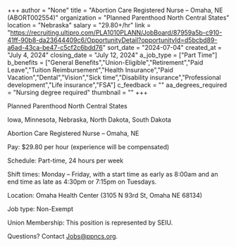 +++
author = "None"
title = "Abortion Care Registered Nurse – Omaha, NE (ABORT002554)"
organization = "Planned Parenthood North Central States"
location = "Nebraska"
salary = "29.80+/hr"
link = "https://recruiting.ultipro.com/PLA1010PLANN/JobBoard/87959a5b-c910-41ff-90b8-da23644409c6/OpportunityDetail?opportunityId=d5bcbd89-a6ad-43ca-be47-c5cf2c6bdd76"
sort_date = "2024-07-04"
created_at = "July 4, 2024"
closing_date = "July 12, 2024"
a_job_type = ["Part Time"]
b_benefits = ["General Benefits","Union-Eligible","Retirement","Paid Leave","Tuition Reimbursement","Health Insurance","Paid Vacation","Dental","Vision","Sick time","Disability insurance","Professional development","Life insurance","FSA"]
c_feedback = ""
aa_degrees_required = "Nursing degree required"
thumbnail = ""
+++

Planned Parenthood North Central States

Iowa, Minnesota, Nebraska, North Dakota, South Dakota


Abortion Care Registered Nurse – Omaha, NE


Pay: $29.80 per hour (experience will be compensated)

Schedule: Part-time, 24 hours per week

Shift times: Monday – Friday, with a start time as early as 8:00am and an end time as late as 4:30pm or 7:15pm on Tuesdays.

Location: Omaha Health Center (3105 N 93rd St, Omaha NE 68134)

Job type: Non-Exempt

Union Membership: This position is represented by SEIU.

Questions? Contact Jobs@ppncs.org.